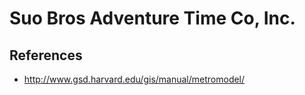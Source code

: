 # Suo Bros Adventure Time Co, Inc.

## References
- http://www.gsd.harvard.edu/gis/manual/metromodel/
